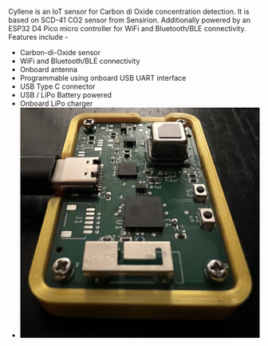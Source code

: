 Cyllene is an IoT sensor for Carbon di Oxide concentration detection. It is based on SCD-41 CO2 sensor from Sensirion. Additionally powered by an ESP32 D4 Pico micro controller for WiFi and Bluetooth/BLE connectivity. Features include - 
- Carbon-di-Oxide sensor
- WiFi and Bluetooth/BLE connectivity
- Onboard antenna
- Programmable using onboard USB UART interface
- USB Type C connector
- USB / LiPo Battery powered
- Onboard LiPo charger
- ![alt text](https://github.com/tanmoydutta/carbondioxideiotsensor/blob/main/Cyllene.jpg?raw=true)
